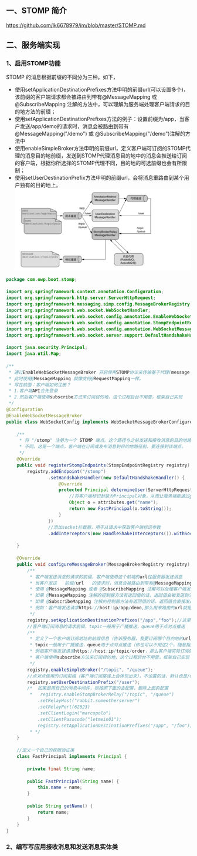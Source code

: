 #
## 一、STOMP 简介
https://github.com/lk6678979/im/blob/master/STOMP.md
## 二、服务端实现
### 1、启用STOMP功能
STOMP 的消息根据前缀的不同分为三种。如下，
* 使用setApplicationDestinationPrefixes方法申明的前缀url(可以设置多个)，该前缀的客户端请求都会被路由到带有@MessageMapping 或 @SubscribeMapping 注解的方法中，可以理解为服务端处理客户端请求的目的地方法的前缀；
* 使用setApplicationDestinationPrefixes方法的例子：设置前缀为/app，当客户发送/app/demo的请求时，消息会被路由到带有@MessageMapping("/demo") 或 @SubscribeMapping("/demo")注解的方法中
* 使用enableSimpleBroker方法申明的前缀url，定义客户端可订阅的STOMP代理的消息目的地前缀，发送到STOMP代理消息目的地中的消息会推送给订阅的客户端，根据你所选择的STOMP代理不同，目的地的可选前缀也会有所限制；
* 使用setUserDestinationPrefix方法申明的前缀url，会将消息重路由到某个用户独有的目的地上。
![](https://github.com/lk6678979/image/blob/master/STOMP4.jpg)
```java
package com.owp.boot.stomp;

import org.springframework.context.annotation.Configuration;
import org.springframework.http.server.ServerHttpRequest;
import org.springframework.messaging.simp.config.MessageBrokerRegistry;
import org.springframework.web.socket.WebSocketHandler;
import org.springframework.web.socket.config.annotation.EnableWebSocketMessageBroker;
import org.springframework.web.socket.config.annotation.StompEndpointRegistry;
import org.springframework.web.socket.config.annotation.WebSocketMessageBrokerConfigurer;
import org.springframework.web.socket.server.support.DefaultHandshakeHandler;

import java.security.Principal;
import java.util.Map;

/**
 * 通过EnableWebSocketMessageBroker 开启使用STOMP协议来传输基于代理(message broker)的消息,
 * 此时使用@MessageMapping 就像支持@RequestMapping一样。
 * 写在前面：客户端如何注册？
 * 1.客户端API会先登录
 * 2.然后客户端使用subscribe方法来订阅目的地，这个过程后台不用管，框架自己实现
 */
@Configuration
@EnableWebSocketMessageBroker
public class WebSocketConfig implements WebSocketMessageBrokerConfigurer {

    /**
     * 将 "/stomp" 注册为一个 STOMP 端点。这个路径与之前发送和接收消息的目的地路径有所
     * 不同。这是一个端点，客户端在订阅或发布消息到目的地路径前，要连接到该端点。
     */
    @Override
    public void registerStompEndpoints(StompEndpointRegistry registry) {
        registry.addEndpoint("/stomp")
                .setHandshakeHandler(new DefaultHandshakeHandler() {
                    @Override
                    protected Principal determineUser(ServerHttpRequest request, WebSocketHandler wsHandler, Map<String, Object> attributes) {
                        //将客户端标识封装为Principal对象，从而让服务端能通过getName()方法找到指定客户端
                        Object o = attributes.get("name");
                        return new FastPrincipal(o.toString());
                    }
                })
                //添加socket拦截器，用于从请求中获取客户端标识参数
                .addInterceptors(new HandleShakeInterceptors()).withSockJS();

    }

    @Override
    public void configureMessageBroker(MessageBrokerRegistry registry) {
        /**
         * 客户端发送消息的请求的前缀，客户端使用这个前端的url往服务器发送消息
         * 当客户发送   前缀/url   的请求时，消息会被路由到带有@MessageMapping("/url") 或 @SubscribeMapping("/url")注解的方法中
         * 使用 @MessageMapping 或者 @SubscribeMapping 注解可以处理客户端发送过来的消息，并选择方法是否有返回值。
         * 如果 @MessageMapping 注解的控制器方法有返回值的话，返回值会被发送到消息代理，只不过会添加上"/topic"前缀。可以使用@SendTo 重写消息目的地；
         * 如果 @SubscribeMapping 注解的控制器方法有返回值的话，返回值会直接发送到客户端，不经过代理。如果加上@SendTo 注解的话，则要经过消息代理。
         * 例如：客户端发送请求https://host:ip/app/demo,那么用来路由的url就是 /demo
         */
        registry.setApplicationDestinationPrefixes("/app","foo");//这里翻译过来的意思是APP发送请求到服务端的目的地的前缀，也就是需要服务端处理的请求的前缀
        //客户端订阅消息的请求前缀，topic一般用于广播推送，queue用于点对点推送
        /**
         * 定义了一个客户端订阅地址的前缀信息（告诉服务器，我要订阅哪个目的地的url前缀，当该目的地有消息时，会主动推送给客户端）
         * topic一般用于广播推送，queue用于点对点推送（你也可以不用这2个，随意指定）
         * 例如客户端发送请求https://host:ip/topic/order，那么客户端实际订阅的目的地是/topic/order
         * 客户端使用subscribe方法来订阅目的地，这个过程后台不用管，框架自己实现
         */
        registry.enableSimpleBroker("/topic", "/queue");
        //点对点使用的订阅前缀（客户端订阅路径上会体现出来），不设置的话，默认也是/user/
        registry.setUserDestinationPrefix("/user");
        /*  如果是用自己的消息中间件，则按照下面的去配置，删除上面的配置
         *   registry.enableStompBrokerRelay("/topic", "/queue")
            .setRelayHost("rabbit.someotherserver")
            .setRelayPort(62623)
            .setClientLogin("marcopolo")
            .setClientPasscode("letmein01");
            registry.setApplicationDestinationPrefixes("/app", "/foo");
         * */
    }

    //定义一个自己的权限验证类
    class FastPrincipal implements Principal {

        private final String name;

        public FastPrincipal(String name) {
            this.name = name;
        }

        public String getName() {
            return name;
        }
    }
}
```
### 2、编写写应用接收消息和发送消息实体类
